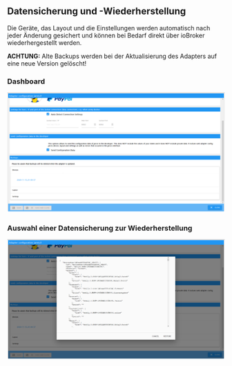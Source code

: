 ## Datensicherung und -Wiederherstellung

Die Geräte, das Layout und die Einstellungen werden automatisch nach jeder Änderung gesichert und können bei Bedarf direkt über ioBroker wiederhergestellt werden.

**ACHTUNG:** Alte Backups werden bei der Aktualisierung des Adapters auf eine neue Version gelöscht! 

### Dashboard
![Backup & Restore Dashboard](./backup-and-restore_dashboard.png)

### Auswahl einer Datensicherung zur Wiederherstellung
![Backup & Restore Dashboard](./backup-and-restore_restore.png)
